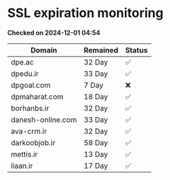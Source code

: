 # SSL expiration monitoring

**Checked on 2024-12-01 04:54**

| Domain | Remained | Status       |
|--------|----------|--------------|
| dpe.ac     | 32 Day   | ✅ |
| dpedu.ir     | 33 Day   | ✅ |
| dpgoal.com     | 7 Day   | ❌ |
| dpmaharat.com     | 18 Day   | ✅ |
| borhanbs.ir     | 32 Day   | ✅ |
| danesh-online.com     | 33 Day   | ✅ |
| ava-crm.ir     | 32 Day   | ✅ |
| darkoobjob.ir     | 58 Day   | ✅ |
| mettis.ir     | 13 Day   | ✅ |
| liaan.ir     | 17 Day   | ✅ |
